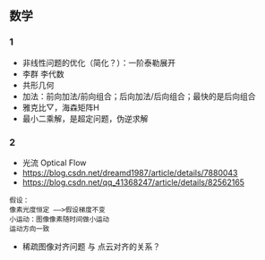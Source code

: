 ## 数学
### 1
- 非线性问题的优化（简化？）：一阶泰勒展开
- 李群 李代数
- 共形几何
- 加法：前向加法/前向组合；后向加法/后向组合；最快的是后向组合
- 雅克比▽，海森矩阵H
- 最小二乘解，是超定问题，伪逆求解

### 2
- 光流 Optical Flow
- https://blog.csdn.net/dreamd1987/article/details/7880043
- https://blog.csdn.net/qq_41368247/article/details/82562165
```
假设：
像素光度恒定 ——>假设梯度不变
小运动：图像像素随时间做小运动
运动方向一致
```
- 稀疏图像对齐问题 与 点云对齐的关系？
